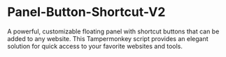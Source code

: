 # Panel-Button-Shortcut-V2
A powerful, customizable floating panel with shortcut buttons that can be added to any website. This Tampermonkey script provides an elegant solution for quick access to your favorite websites and tools.
